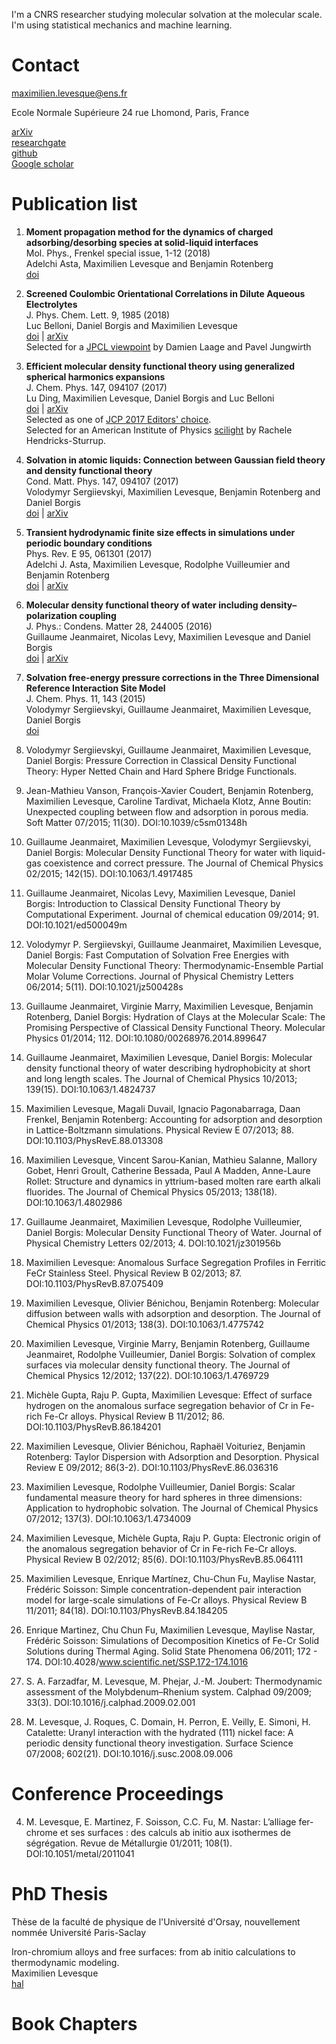 I'm a CNRS researcher studying molecular solvation at the molecular scale.  
I'm using statistical mechanics and machine learning.  

# Contact

maximilien.levesque@ens.fr   

Ecole Normale Supérieure
24 rue Lhomond, Paris, France

[arXiv](https://arxiv.org/find/physics/1/au:+Levesque_M/0/1/0/all/0/1)   
[researchgate](https://www.researchgate.net/profile/Maximilien_Levesque)  
[github](http://github.com/maxlevesque)  
[Google scholar](https://scholar.google.fr/citations?hl=fr&user=9ux6bc4AAAAJ&view_op=list_works&sortby=pubdate)  



# Publication list

1. **Moment propagation method for the dynamics of charged adsorbing/desorbing species at solid-liquid interfaces**  
Mol. Phys., Frenkel special issue, 1-12 (2018)  
Adelchi Asta, Maximilien Levesque and Benjamin Rotenberg  
[doi](doi.org/10.1080/00268976.2018.1461944)

1. **Screened Coulombic Orientational Correlations in Dilute Aqueous Electrolytes**  
J. Phys. Chem. Lett. 9, 1985 (2018)  
Luc Belloni, Daniel Borgis and Maximilien Levesque  
[doi](dx.doi.org/10.1021/acs.jpclett.8b00606) | [arXiv](https://arxiv.org/abs/1803.10566)  
Selected for a [JPCL viewpoint](doi.org/10.1021/acs.jpclett.8b01027) by Damien Laage and Pavel Jungwirth

1. **Efficient molecular density functional theory using generalized spherical harmonics expansions**  
J. Chem. Phys. 147, 094107 (2017)  
Lu Ding, Maximilien Levesque, Daniel Borgis and Luc Belloni  
[doi](dx.doi.org/abs/10.1063/1.4994281) | [arXiv](https://arxiv.org/abs/1707.01385)   
Selected as one of [JCP 2017 Editors' choice](https://scitationinfo.org/p/1XPS-857/jcp-editors-choice-2017).  
Selected for an American Institute of Physics [scilight](http://dx.doi.org/10.1063/1.5001508) by Rachele Hendricks-Sturrup.

1. **Solvation in atomic liquids: Connection between Gaussian field theory and density functional theory**  
Cond. Matt. Phys. 147, 094107 (2017)  
Volodymyr Sergiievskyi, Maximilien Levesque, Benjamin Rotenberg and Daniel Borgis  
[doi](dx.doi.org/10.5488/CMP.20.33005) | [arXiv](https://arxiv.org/pdf/1708.01299)

1. **Transient hydrodynamic finite size effects in simulations under periodic boundary conditions**  
Phys. Rev. E 95, 061301 (2017)  
Adelchi J. Asta, Maximilien Levesque, Rodolphe Vuilleumier and Benjamin Rotenberg  
[doi](dx.doi.org/10.1103/PhysRevE.95.061301) | [arXiv](https://arxiv.org/abs/1702.01082)

29. **Molecular density functional theory of water including density–polarization coupling**  
J. Phys.: Condens. Matter 28, 244005 (2016)  
Guillaume Jeanmairet, Nicolas Levy, Maximilien Levesque and Daniel Borgis  
[doi](dx.doi.org/10.1088/0953-8984/28/24/244005) | [arXiv](https://arxiv.org/abs/1601.06535)

28. **Solvation free-energy pressure corrections in the Three Dimensional Reference Interaction Site Model**  
J. Chem. Phys. 11, 143 (2015)  
Volodymyr Sergiievskyi, Guillaume Jeanmairet, Maximilien Levesque, Daniel Borgis  
[doi](dx.doi.org/10.1063/1.4935065)

27. Volodymyr Sergiievskyi, Guillaume Jeanmairet, Maximilien Levesque, Daniel Borgis: Pressure Correction in Classical Density Functional Theory: Hyper Netted Chain and Hard Sphere Bridge Functionals.   

26. Jean-Mathieu Vanson, François-Xavier Coudert, Benjamin Rotenberg, Maximilien Levesque, Caroline Tardivat, Michaela Klotz, Anne Boutin: Unexpected coupling between flow and adsorption in porous media. Soft Matter 07/2015; 11(30). DOI:10.1039/c5sm01348h  

25. Guillaume Jeanmairet, Maximilien Levesque, Volodymyr Sergiievskyi, Daniel Borgis: Molecular Density Functional Theory for water with liquid-gas coexistence and correct pressure. The Journal of Chemical Physics 02/2015; 142(15). DOI:10.1063/1.4917485  

24. Guillaume Jeanmairet, Nicolas Levy, Maximilien Levesque, Daniel Borgis: Introduction to Classical Density Functional Theory by Computational Experiment. Journal of chemical education 09/2014; 91. DOI:10.1021/ed500049m  

23. Volodymyr P. Sergiievskyi, Guillaume Jeanmairet, Maximilien Levesque, Daniel Borgis: Fast Computation of Solvation Free Energies with Molecular Density Functional Theory: Thermodynamic-Ensemble Partial Molar Volume Corrections. Journal of Physical Chemistry Letters 06/2014; 5(11). DOI:10.1021/jz500428s  

22. Guillaume Jeanmairet, Virginie Marry, Maximilien Levesque, Benjamin Rotenberg, Daniel Borgis: Hydration of Clays at the Molecular Scale: The Promising Perspective of Classical Density Functional Theory. Molecular Physics 01/2014; 112. DOI:10.1080/00268976.2014.899647  

21. Guillaume Jeanmairet, Maximilien Levesque, Daniel Borgis: Molecular density functional theory of water describing hydrophobicity at short and long length scales. The Journal of Chemical Physics 10/2013; 139(15). DOI:10.1063/1.4824737  

20. Maximilien Levesque, Magali Duvail, Ignacio Pagonabarraga, Daan Frenkel, Benjamin Rotenberg: Accounting for adsorption and desorption in Lattice-Boltzmann simulations. Physical Review E 07/2013; 88. DOI:10.1103/PhysRevE.88.013308  

19. Maximilien Levesque, Vincent Sarou-Kanian, Mathieu Salanne, Mallory Gobet, Henri Groult, Catherine Bessada, Paul A Madden, Anne-Laure Rollet: Structure and dynamics in yttrium-based molten rare earth alkali fluorides. The Journal of Chemical Physics 05/2013; 138(18). DOI:10.1063/1.4802986  

18. Guillaume Jeanmairet, Maximilien Levesque, Rodolphe Vuilleumier, Daniel Borgis: Molecular Density Functional Theory of Water. Journal of Physical Chemistry Letters 02/2013; 4. DOI:10.1021/jz301956b

17. Maximilien Levesque: Anomalous Surface Segregation Profiles in Ferritic FeCr Stainless Steel. Physical Review B 02/2013; 87. DOI:10.1103/PhysRevB.87.075409

16. Maximilien Levesque, Olivier Bénichou, Benjamin Rotenberg: Molecular diffusion between walls with adsorption and desorption. The Journal of Chemical Physics 01/2013; 138(3). DOI:10.1063/1.4775742

15. Maximilien Levesque, Virginie Marry, Benjamin Rotenberg, Guillaume Jeanmairet, Rodolphe Vuilleumier, Daniel Borgis: Solvation of complex surfaces via molecular density functional theory. The Journal of Chemical Physics 12/2012; 137(22). DOI:10.1063/1.4769729

10. Michèle Gupta, Raju P. Gupta, Maximilien Levesque: Effect of surface hydrogen on the anomalous surface segregation behavior of Cr in Fe-rich Fe-Cr alloys. Physical Review B 11/2012; 86. DOI:10.1103/PhysRevB.86.184201

9. Maximilien Levesque, Olivier Bénichou, Raphaël Voituriez, Benjamin Rotenberg: Taylor Dispersion with Adsorption and Desorption. Physical Review E 09/2012; 86(3-2). DOI:10.1103/PhysRevE.86.036316

8. Maximilien Levesque, Rodolphe Vuilleumier, Daniel Borgis: Scalar fundamental measure theory for hard spheres in three dimensions: Application to hydrophobic solvation. The Journal of Chemical Physics 07/2012; 137(3). DOI:10.1063/1.4734009

7. Maximilien Levesque, Michèle Gupta, Raju P. Gupta: Electronic origin of the anomalous segregation behavior of Cr in Fe-rich Fe-Cr alloys. Physical Review B 02/2012; 85(6). DOI:10.1103/PhysRevB.85.064111

6. Maximilien Levesque, Enrique Martínez, Chu-Chun Fu, Maylise Nastar, Frédéric Soisson: Simple concentration-dependent pair interaction model for large-scale simulations of Fe-Cr alloys. Physical Review B 11/2011; 84(18). DOI:10.1103/PhysRevB.84.184205

5. Enrique Martinez, Chu Chun Fu, Maximilien Levesque, Maylise Nastar, Frédéric Soisson: Simulations of Decomposition Kinetics of Fe-Cr Solid Solutions during Thermal Aging. Solid State Phenomena 06/2011; 172 - 174. DOI:10.4028/www.scientific.net/SSP.172-174.1016

2. S. A. Farzadfar, M. Levesque, M. Phejar, J.-M. Joubert: Thermodynamic assessment of the Molybdenum–Rhenium system. Calphad 09/2009; 33(3). DOI:10.1016/j.calphad.2009.02.001

1. M. Levesque, J. Roques, C. Domain, H. Perron, E. Veilly, E. Simoni, H. Catalette: Uranyl interaction with the hydrated (111) nickel face: A periodic density functional theory investigation. Surface Science 07/2008; 602(21). DOI:10.1016/j.susc.2008.09.006


# Conference Proceedings

4. M. Levesque, E. Martinez, F. Soisson, C.C. Fu, M. Nastar: L’alliage fer-chrome et ses surfaces : des calculs ab initio aux isothermes de ségrégation. Revue de Métallurgie 01/2011; 108(1). DOI:10.1051/metal/2011041

# PhD Thesis 

Thèse de la faculté de physique de l'Université d'Orsay, nouvellement nommée Université Paris-Saclay  

Iron-chromium alloys and free surfaces: from ab initio calculations to thermodynamic modeling.  
Maximilien Levesque  
[hal](https://tel.archives-ouvertes.fr/tel-00573815/)  

# Book Chapters
